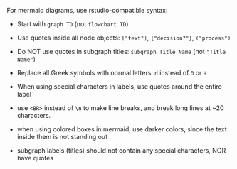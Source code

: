 
For mermaid diagrams, use rstudio-compatible syntax:

- Start with `graph TD` (not `flowchart TD`)  
- Use quotes inside all node objects: `["text"]`, `{"decision?"}`, `("process")`
- Do NOT use quotes in subgraph titles: `subgraph Title Name` (not `"Title Name"`)
- Replace all Greek symbols with normal letters: `d` instead of `δ` or `∂`
- When using special characters in labels, use quotes around the entire label

- use `<BR>` instead of `\n` to make line breaks, and break long lines at ~20 characters.
- when using colored boxes in mermaid, use darker colors, since the text inside them is not standing out
- subgraph labels (titles) should not contain any special characters, NOR have quotes

